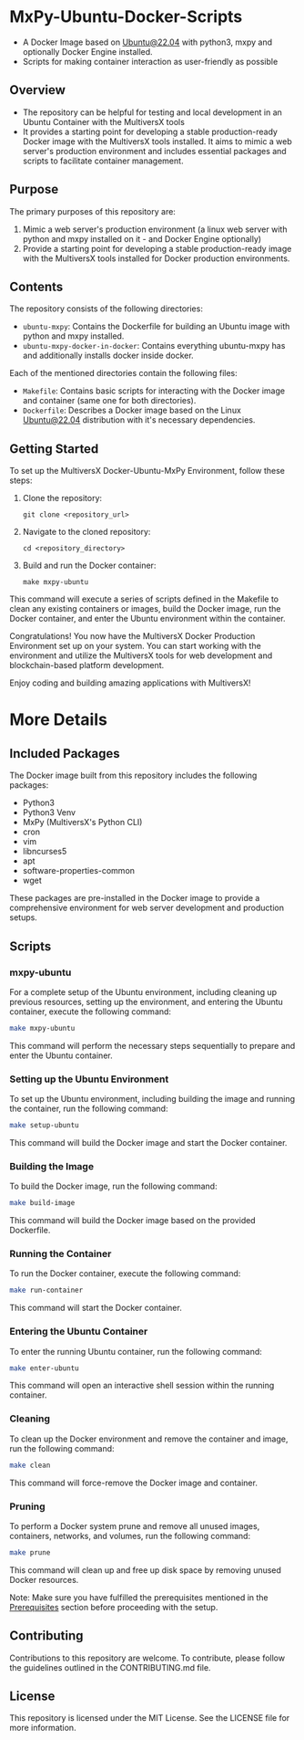# MxPy-Ubuntu-Docker-Scripts

- A Docker Image based on Ubuntu@22.04 with python3, mxpy and optionally Docker Engine installed.
- Scripts for making container interaction as user-friendly as possible 

## Overview

- The repository can be helpful for testing and local development in an Ubuntu Container with the MultiversX tools
- It provides a starting point for developing a stable production-ready Docker image with the MultiversX tools installed. It aims to mimic a web server's production environment and includes essential packages and scripts to facilitate container management.

## Purpose

The primary purposes of this repository are:

1. Mimic a web server's production environment (a linux web server with python and mxpy installed on it - and Docker Engine optionally)
2. Provide a starting point for developing a stable production-ready image with the MultiversX tools installed for Docker production environments.

## Contents

The repository consists of the following directories:

- `ubuntu-mxpy`: Contains the Dockerfile for building an Ubuntu image with python and mxpy installed.
- `ubuntu-mxpy-docker-in-docker`: Contains everything ubuntu-mxpy has and additionally installs docker inside docker.

Each of the mentioned directories contain the following files:

- `Makefile`: Contains basic scripts for interacting with the Docker image and container (same one for both directories).
- `Dockerfile`: Describes a Docker image based on the Linux Ubuntu@22.04 distribution with it's necessary dependencies.

## Getting Started

To set up the MultiversX Docker-Ubuntu-MxPy Environment, follow these steps:

1. Clone the repository:

   ```shell
   git clone <repository_url>
   ```

2. Navigate to the cloned repository:

   ```shell
   cd <repository_directory>
   ```

3. Build and run the Docker container:

   ```shell
   make mxpy-ubuntu
   ```

This command will execute a series of scripts defined in the Makefile to clean any existing containers or images, build the Docker image, run the Docker container, and enter the Ubuntu environment within the container.

Congratulations! You now have the MultiversX Docker Production Environment set up on your system. You can start working with the environment and utilize the MultiversX tools for web development and blockchain-based platform development.

Enjoy coding and building amazing applications with MultiversX!

# More Details

## Included Packages

The Docker image built from this repository includes the following packages:

- Python3
- Python3 Venv
- MxPy (MultiversX's Python CLI)
- cron
- vim
- libncurses5
- apt
- software-properties-common
- wget

These packages are pre-installed in the Docker image to provide a comprehensive environment for web server development and production setups.

## Scripts

### mxpy-ubuntu

For a complete setup of the Ubuntu environment, including cleaning up previous resources, setting up the environment, and entering the Ubuntu container, execute the following command:

```bash
make mxpy-ubuntu
```

This command will perform the necessary steps sequentially to prepare and enter the Ubuntu container.

### Setting up the Ubuntu Environment

To set up the Ubuntu environment, including building the image and running the container, run the following command:

```bash
make setup-ubuntu
```

This command will build the Docker image and start the Docker container.

### Building the Image

To build the Docker image, run the following command:

```bash
make build-image
```

This command will build the Docker image based on the provided Dockerfile.

### Running the Container

To run the Docker container, execute the following command:

```bash
make run-container
```

This command will start the Docker container.

### Entering the Ubuntu Container

To enter the running Ubuntu container, run the following command:

```bash
make enter-ubuntu
```

This command will open an interactive shell session within the running container.

### Cleaning

To clean up the Docker environment and remove the container and image, run the following command:

```bash
make clean
```

This command will force-remove the Docker image and container.

### Pruning

To perform a Docker system prune and remove all unused images, containers, networks, and volumes, run the following command:

```bash
make prune
```

This command will clean up and free up disk space by removing unused Docker resources.

Note: Make sure you have fulfilled the prerequisites mentioned in the [Prerequisites](#prerequisites) section before proceeding with the setup.

## Contributing

Contributions to this repository are welcome. To contribute, please follow the guidelines outlined in the CONTRIBUTING.md file.

## License

This repository is licensed under the MIT License. See the LICENSE file for more information.
